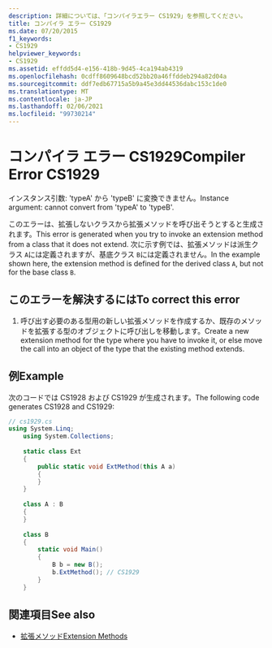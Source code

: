 ```yaml
---
description: 詳細については、「コンパイラエラー CS1929」を参照してください。
title: コンパイラ エラー CS1929
ms.date: 07/20/2015
f1_keywords:
- CS1929
helpviewer_keywords:
- CS1929
ms.assetid: effdd5d4-e156-418b-9d45-4ca194ab4319
ms.openlocfilehash: 0cdff8609648bcd52bb20a46ffddeb294a82d04a
ms.sourcegitcommit: ddf7edb67715a5b9a45e3dd44536dabc153c1de0
ms.translationtype: MT
ms.contentlocale: ja-JP
ms.lasthandoff: 02/06/2021
ms.locfileid: "99730214"
---
```

# <a name="compiler-error-cs1929"></a><span data-ttu-id="7012b-103">コンパイラ エラー CS1929</span><span class="sxs-lookup"><span data-stu-id="7012b-103">Compiler Error CS1929</span></span>

<span data-ttu-id="7012b-104">インスタンス引数: 'typeA' から 'typeB' に変換できません。</span><span class="sxs-lookup"><span data-stu-id="7012b-104">Instance argument: cannot convert from 'typeA' to 'typeB'.</span></span>  
  
 <span data-ttu-id="7012b-105">このエラーは、拡張しないクラスから拡張メソッドを呼び出そうとすると生成されます。</span><span class="sxs-lookup"><span data-stu-id="7012b-105">This error is generated when you try to invoke an extension method from a class that it does not extend.</span></span> <span data-ttu-id="7012b-106">次に示す例では、拡張メソッドは派生クラス `A`には定義されますが、基底クラス `B`には定義されません。</span><span class="sxs-lookup"><span data-stu-id="7012b-106">In the example shown here, the extension method is defined for the derived class `A`, but not for the base class `B`.</span></span>  
  
## <a name="to-correct-this-error"></a><span data-ttu-id="7012b-107">このエラーを解決するには</span><span class="sxs-lookup"><span data-stu-id="7012b-107">To correct this error</span></span>  
  
1. <span data-ttu-id="7012b-108">呼び出す必要のある型用の新しい拡張メソッドを作成するか、既存のメソッドを拡張する型のオブジェクトに呼び出しを移動します。</span><span class="sxs-lookup"><span data-stu-id="7012b-108">Create a new extension method for the type where you have to invoke it, or else move the call into an object of the type that the existing method extends.</span></span>  
  
## <a name="example"></a><span data-ttu-id="7012b-109">例</span><span class="sxs-lookup"><span data-stu-id="7012b-109">Example</span></span>  

 <span data-ttu-id="7012b-110">次のコードでは CS1928 および CS1929 が生成されます。</span><span class="sxs-lookup"><span data-stu-id="7012b-110">The following code generates CS1928 and CS1929:</span></span>  
  
```csharp  
// cs1929.cs  
using System.Linq;  
    using System.Collections;  
  
    static class Ext  
    {  
        public static void ExtMethod(this A a)  
        {  
        }  
    }  
  
    class A : B  
    {  
    }  
  
    class B  
    {  
        static void Main()  
        {  
            B b = new B();  
            b.ExtMethod(); // CS1929  
        }  
    }  
```  
  
## <a name="see-also"></a><span data-ttu-id="7012b-111">関連項目</span><span class="sxs-lookup"><span data-stu-id="7012b-111">See also</span></span>

- [<span data-ttu-id="7012b-112">拡張メソッド</span><span class="sxs-lookup"><span data-stu-id="7012b-112">Extension Methods</span></span>](../programming-guide/classes-and-structs/extension-methods.md)
